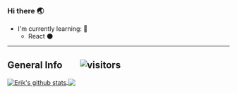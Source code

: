 ### Hi there 🌏 

<!--
**kocierik/kocierik** is a ✨ _special_ ✨ repository because its `README.md` (this file) appears on your GitHub profile.

Here are some ideas to get you started:

- 🔭 I’m currently working on ...
- 🌱 I’m currently learning ...
- 👯 I’m looking to collaborate on ...
- 🤔 I’m looking for help with ...
- 💬 Ask me about ...
- 📫 How to reach me: ...
- 😄 Pronouns: ...
- ⚡ Fun fact: ...
-->

- I'm currently learning:   📖
    - React 🌑
***


## General Info  &nbsp;&nbsp;&nbsp;&nbsp;&nbsp;&nbsp; ![visitors](https://visitor-badge.glitch.me/badge?page_id=kocierik.kocierik)
<a href="https://github.com/kocierik/kocierik">
    <img align="center" src="https://github-readme-stats.vercel.app/api?username=kocierik&show_icons=true&include_all_commits=true&theme=algolia" alt="Erik's github stats" />
</a>
<a href="https://github.com/kocierik/kocierik">
    <img align="center" src="https://github-readme-stats.vercel.app/api/top-langs/?username=kocierik&layout=compact&theme=algolia" />
</a>
